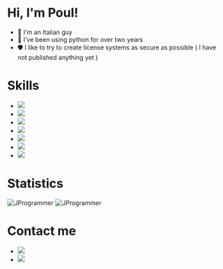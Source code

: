 <h1> Hi, I'm Poul!</h1>

- 🍕 I'm an Italian guy
- 🐍 I’ve been using python for over two years
- 🛡️ I like to try to create license systems as secure as possible ( I have not published anything yet )

<h1>Skills</h1>

- <img src="https://img.shields.io/badge/Python-d9d61a?style=for-the-badge&logo=python&logoColor=black"/>
- <img src="https://img.shields.io/badge/QT_Framework-3fc74f?style=for-the-badge&logo=qt&logoColor=white"/>
- <img src="https://img.shields.io/badge/Flask_Framework-ffffff?style=for-the-badge&logo=flask&logoColor=black"/>
- <img src="https://img.shields.io/badge/OpenCV-1790a6?style=for-the-badge&logo=opencv&logoColor=white"/>
- <img src="https://img.shields.io/badge/Networking-28a617?style=for-the-badge&logo=WebAuthn&logoColor=white"/>
- <img src="https://img.shields.io/badge/Cyber_Security-332c50?style=for-the-badge&logo=Windows%20Terminal&logoColor=white"/>
- <img src="https://img.shields.io/badge/Godot_Engine-1790a6?style=for-the-badge&logo=godot-engine&logoColor=white"/>

<h1>Statistics</h1>
<img src="https://github-readme-stats.vercel.app/api?username=PoulDev&bg_color=1a1c1f&title_color=fff&text_color=fff" alt="JProgrammer" />
<img src="https://github-readme-stats.vercel.app/api/top-langs/?username=PoulDev&bg_color=1a1c1f&title_color=fff&text_color=fff" alt="JProgrammer" />

<h1>Contact me</h1>


- <img src="https://img.shields.io/static/v1?label=TAG&message=PoulDev%239458&color=5865f2&style=flat-square&logo=discord"/>
- [<img src="https://img.shields.io/static/v1?label=t.me/&message=carpincho_fachero&color=5865f2&style=flat-square&logo=telegram"/>](https://t.me/carpincho_fachero)
